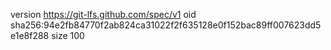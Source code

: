 version https://git-lfs.github.com/spec/v1
oid sha256:94e2fb84770f2ab824ca31022f2f635128e0f152bac89ff007623dd5e1e8f288
size 100

